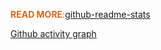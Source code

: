 <font color="chocolate">**READ MORE**:</font>[github-readme-stats](https://github.com/anuraghazra/github-readme-stats )

[Github activity graph](https://github.com/Ashutosh00710/github-readme-activity-graph)
